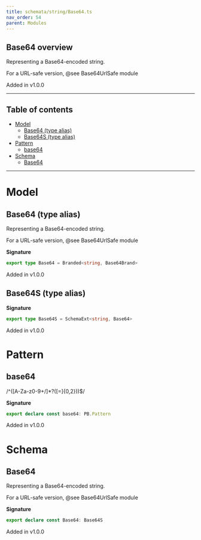 ```yaml
---
title: schemata/string/Base64.ts
nav_order: 54
parent: Modules
---
```


## Base64 overview

Representing a Base64-encoded string.

For a URL-safe version, @see Base64UrlSafe module

Added in v1.0.0

---

<h2 class="text-delta">Table of contents</h2>

- [Model](#model)
  - [Base64 (type alias)](#base64-type-alias)
  - [Base64S (type alias)](#base64s-type-alias)
- [Pattern](#pattern)
  - [base64](#base64)
- [Schema](#schema)
  - [Base64](#base64)

---

# Model

## Base64 (type alias)

Representing a Base64-encoded string.

For a URL-safe version, @see Base64UrlSafe module

**Signature**

```ts
export type Base64 = Branded<string, Base64Brand>
```

Added in v1.0.0

## Base64S (type alias)

**Signature**

```ts
export type Base64S = SchemaExt<string, Base64>
```

Added in v1.0.0

# Pattern

## base64

/^([A-Za-z0-9+/]\*?([=]{0,2}))$/

**Signature**

```ts
export declare const base64: PB.Pattern
```

Added in v1.0.0

# Schema

## Base64

Representing a Base64-encoded string.

For a URL-safe version, @see Base64UrlSafe module

**Signature**

```ts
export declare const Base64: Base64S
```

Added in v1.0.0
